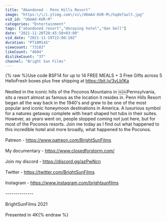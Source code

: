 ```yaml
---
title: "Abandoned - Penn Hills Resort"
image: "https:\/\/i.ytimg.com\/vi\/U6mAd-KUR-M\/hqdefault.jpg"
vid_id: "U6mAd-KUR-M"
categories: "Entertainment"
tags: ["abandoned resort","decaying hotel","dan bell"]
date: "2021-11-20T20:45:50+03:00"
vid_date: "2021-11-19T22:00:10Z"
duration: "PT18M14S"
viewcount: "73103"
likeCount: "4604"
dislikeCount: "37"
channel: "Bright Sun Films"
---
```

{% raw %}Use code BSF14 for up to 14 FREE MEALS + 3 Free Gifts across 5 HelloFresh boxes plus free shipping at <a rel="nofollow" target="blank" href="https://bit.ly/3vLb1Ka">https://bit.ly/3vLb1Ka</a><br /><br />Nestled in the iconic hills of the Poconos Mountains in ￼￼Pennsylvania, sits a resort almost as famous as the location it resides in. Penn Hills Resort began all the way back in the 1940's and grew to be one of the most popular and iconic honeymoon destinations in America. A luxurious symbol for a natures getaway complete with heart shaped hot tubs in their suites. However, as years went on, people stopped coming not just here, but for most of the Poconos resorts. Join me today as I find out what happened to this incredible hotel and more broadly, what happened to the Poconos.  <br /><br />Patreon - <a rel="nofollow" target="blank" href="https://www.patreon.com/BrightSunFilms">https://www.patreon.com/BrightSunFilms</a><br /><br />My documentary - <a rel="nofollow" target="blank" href="https://www.closedforstorm.com/">https://www.closedforstorm.com/</a><br /><br />Join my discord - <a rel="nofollow" target="blank" href="https://discord.gg/azPwNcn">https://discord.gg/azPwNcn</a><br /><br />Twitter - <a rel="nofollow" target="blank" href="https://twitter.com/BrightSunFilms">https://twitter.com/BrightSunFilms</a><br /><br />Instagram - <a rel="nofollow" target="blank" href="https://www.instagram.com/brightsunfilms">https://www.instagram.com/brightsunfilms</a><br /><br />--------------<br /><br />BrightSunFilms 2021<br /><br />Presented in 4K{% endraw %}
